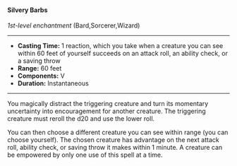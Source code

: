 #### Silvery Barbs
*1st-level enchantment* (Bard,Sorcerer,Wizard)
___
- **Casting Time:** 1 reaction, which you take when a creature you can see within 60 feet of yourself succeeds on an attack roll, an ability check, or a saving throw
- **Range:** 60 feet
- **Components:** V
- **Duration:** Instantaneous
---
You magically distract the triggering creature and turn its momentary uncertainty into encouragement for another creature. The triggering creature must reroll the d20 and use the lower roll.

You can then choose a different creature you can see within range (you can choose yourself). The chosen creature has advantage on the next attack roll, ability check, or saving throw it makes within 1 minute. A creature can be empowered by only one use of this spell at a time.